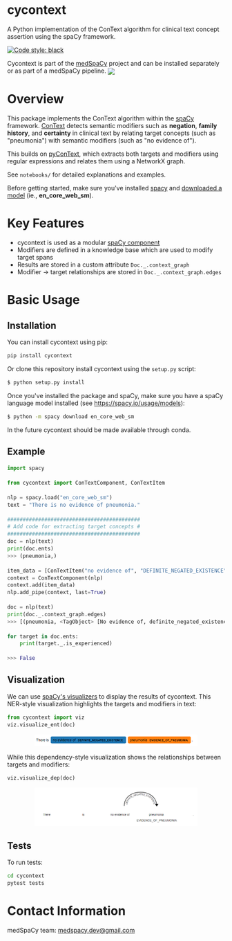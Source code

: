 # cycontext
A Python implementation of the ConText algorithm for clinical text concept assertion using the spaCy framework.

[![Code style: black](https://img.shields.io/badge/code%20style-black-000000.svg)](https://github.com/psf/black)

Cycontext is part of the [medSpaCy](https://github.com/medspacy/medspacy) project and can be installed separately or as part of a medSpaCy pipeline.
[<img src="https://github.com/medspacy/medspacy/raw/master/images/medspacy_logo.png" align="center">](https://github.com/medspacy/medspacy/blob/master/images/medspacy_logo.png)

# Overview
This package implements the ConText algorithm within the [spaCy](https://spacy.io) framework. [ConText](https://www.sciencedirect.com/science/article/pii/S1532046409000744) detects semantic modifiers such as **negation**, 
**family history**, and **certainty** in clinical text by
relating target concepts (such as "pneumonia") with semantic modifiers (such as "no evidence of"). 

This builds on [pyConText](https://github.com/chapmanbe/pyConTextNLP), which extracts both targets and modifiers using
regular expressions and relates them using a NetworkX graph.

See `notebooks/` for detailed explanations and examples.

Before getting started, make sure you've installed [spacy](https://spacy.io/usage) 
and [downloaded a model](https://spacy.io/usage/models) (ie., **en_core_web_sm**).

# Key Features
- cycontext is used as a modular [spaCy component](https://spacy.io/usage/processing-pipelines)
- Modifiers are defined in a knowledge base which are used to modify target spans
- Results are stored in a custom attribute `Doc._.context_graph`
- Modifier -> target relationships are stored in `Doc._.context_graph.edges`

# Basic Usage

## Installation
You can install cycontext using pip:
```bash
pip install cycontext
```

Or clone this repository install cycontext using the `setup.py` script:
```bash
$ python setup.py install
```

Once you've installed the package and spaCy, make sure you have a spaCy language model installed (see https://spacy.io/usage/models):

```bash
$ python -m spacy download en_core_web_sm
```

In the future cycontext should be made available through conda.

## Example
```python
import spacy

from cycontext import ConTextComponent, ConTextItem

nlp = spacy.load("en_core_web_sm")
text = "There is no evidence of pneumonia."

###########################################
# Add code for extracting target concepts #
###########################################
doc = nlp(text)
print(doc.ents)
>>> (pneumonia,)

item_data = [ConTextItem("no evidence of", "DEFINITE_NEGATED_EXISTENCE", rule="forward")]
context = ConTextComponent(nlp)
context.add(item_data)
nlp.add_pipe(context, last=True)

doc = nlp(text)
print(doc._.context_graph.edges)
>>> [(pneumonia, <TagObject> [No evidence of, definite_negated_existence])]

for target in doc.ents:
    print(target._.is_experienced)

>>> False
```

## Visualization
We can use [spaCy's visualizers](https://spacy.io/usage/visualizers) to display the results of cycontext.
This NER-style visualization highlights the targets and modifiers in text:

```python
from cycontext import viz
viz.visualize_ent(doc)
``` 

<p align="center"><img width="75%" src="img/ent_viz.png" /></p>

While this dependency-style visualization shows the relationships between targets and modifiers:
```python
viz.visualize_dep(doc)
``` 
<p align="center"><img width="75%" src="img/dep_viz.png" /></p>

## Tests
To run tests:
```bash
cd cycontext
pytest tests
```


# Contact Information
medSpaCy team: medspacy.dev@gmail.com
